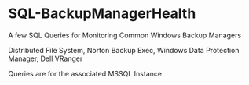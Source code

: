# SQL-BackupManagerHealth
A few SQL Queries for Monitoring Common Windows Backup Managers

Distributed File System, Norton Backup Exec, Windows Data Protection Manager, Dell VRanger

Queries are for the associated MSSQL Instance
